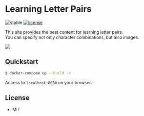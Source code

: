 # Learning Letter Pairs

![stable](https://img.shields.io/badge/build-passing-success.svg)
[![license](https://img.shields.io/badge/license-MIT-blue.svg?style=flat)](LICENSE)  

This site provides the best content for learning letter pairs.  
You can specify not only character combinations, but also images.  

<kbd>
<img src="https://user-images.githubusercontent.com/29778890/192095221-fb8e3407-8554-4862-9538-c0e7f7d8fad2.png">
</kbd>

## Quickstart

```bash
$ docker-compose up --build -d
```

Access to `localhost:8080` on your browser.

## License

 - MIT

